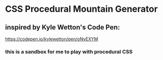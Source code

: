 # CSS Procedural Mountain Generator

## inspired by Kyle Wetton's Code Pen:
https://codepen.io/kylewetton/pen/oNvEXYM

### this is a sandbox for me to play with procedural CSS
